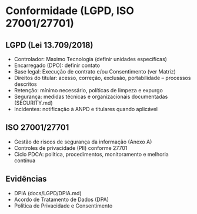 # Conformidade (LGPD, ISO 27001/27701)

## LGPD (Lei 13.709/2018)
- Controlador: Maximo Tecnologia (definir unidades específicas)
- Encarregado (DPO): definir contato
- Base legal: Execução de contrato e/ou Consentimento (ver Matriz)
- Direitos do titular: acesso, correção, exclusão, portabilidade – processos descritos
- Retenção: mínimo necessário, políticas de limpeza e expurgo
- Segurança: medidas técnicas e organizacionais documentadas (SECURITY.md)
- Incidentes: notificação à ANPD e titulares quando aplicável

## ISO 27001/27701
- Gestão de riscos de segurança da informação (Anexo A)
- Controles de privacidade (PII) conforme 27701
- Ciclo PDCA: política, procedimentos, monitoramento e melhoria contínua

## Evidências
- DPIA (docs/LGPD/DPIA.md)
- Acordo de Tratamento de Dados (DPA)
- Política de Privacidade e Consentimento